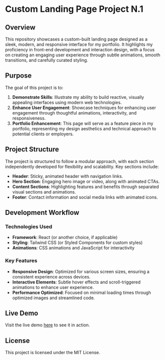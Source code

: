 # Custom Landing Page Project N.1

## Overview

This repository showcases a custom-built landing page designed as a sleek, modern, and responsive interface for my portfolio. It highlights my proficiency in front-end development and interaction design, with a focus on creating an engaging user experience through subtle animations, smooth transitions, and carefully curated styling.

## Purpose

The goal of this project is to:
1. **Demonstrate Skills**: Illustrate my ability to build reactive, visually appealing interfaces using modern web technologies.
2. **Enhance User Engagement**: Showcase techniques for enhancing user engagement through thoughtful animations, interactivity, and responsiveness.
3. **Portfolio Enhancement**: This page will serve as a feature piece in my portfolio, representing my design aesthetics and technical approach to potential clients or employers.

## Project Structure

The project is structured to follow a modular approach, with each section independently developed for flexibility and scalability. Key sections include:

- **Header**: Sticky, animated header with navigation links.
- **Hero Section**: Engaging hero image or video, along with animated CTAs.
- **Content Sections**: Highlighting features and benefits through separated visual sections and animations.
- **Footer**: Contact information and social media links with animated icons.

## Development Workflow

### Technologies Used

- **Framework**: React (or another choice, if applicable)
- **Styling**: Tailwind CSS (or Styled Components for custom styles)
- **Animations**: CSS animations and JavaScript for interactivity

### Key Features

- **Responsive Design**: Optimized for various screen sizes, ensuring a consistent experience across devices.
- **Interactive Elements**: Subtle hover effects and scroll-triggered animations to enhance user experience.
- **Performance Optimized**: Focused on minimal loading times through optimized images and streamlined code.

## Live Demo

Visit the live demo [here](https://unique-daffodil-4cffde.netlify.app/) to see it in action.

## License

This project is licensed under the MIT License.
